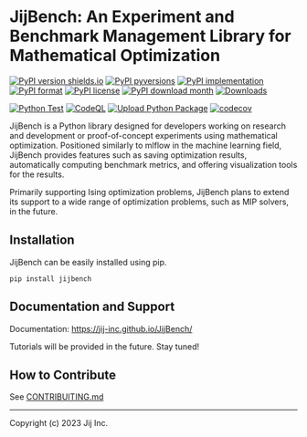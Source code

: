 
# JijBench: An Experiment and Benchmark Management Library for Mathematical Optimization

[![PyPI version shields.io](https://img.shields.io/pypi/v/jijbench.svg)](https://pypi.python.org/pypi/jijbench/)
[![PyPI pyversions](https://img.shields.io/pypi/pyversions/jijbench.svg)](https://pypi.python.org/pypi/jijbench/)
[![PyPI implementation](https://img.shields.io/pypi/implementation/jijbench.svg)](https://pypi.python.org/pypi/jijbench/)
[![PyPI format](https://img.shields.io/pypi/format/jijbench.svg)](https://pypi.python.org/pypi/jijbench/)
[![PyPI license](https://img.shields.io/pypi/l/jijbench.svg)](https://pypi.python.org/pypi/jijbench/)
[![PyPI download month](https://img.shields.io/pypi/dm/jijbench.svg)](https://pypi.python.org/pypi/jijbench/)
[![Downloads](https://pepy.tech/badge/jijbench)](https://pepy.tech/project/jijbench)

[![Python Test](https://github.com/Jij-Inc/JijBench/actions/workflows/python-test.yml/badge.svg)](https://github.com/Jij-Inc/JijBench/actions/workflows/python-test.yml)
[![CodeQL](https://github.com/Jij-Inc/JijBench/actions/workflows/github-code-scanning/codeql/badge.svg)](https://github.com/Jij-Inc/JijBench/actions/workflows/github-code-scanning/codeql)
[![Upload Python Package](https://github.com/Jij-Inc/JijBench/actions/workflows/python-publish.yml/badge.svg)](https://github.com/Jij-Inc/JijBench/actions/workflows/python-publish.yml)
[![codecov](https://codecov.io/gh/Jij-Inc/JijBench/branch/main/graph/badge.svg?token=pfEmtaSP8Z)](https://codecov.io/gh/Jij-Inc/JijBench)


JijBench is a Python library designed for developers working on research and development or proof-of-concept experiments using mathematical optimization. Positioned similarly to mlflow in the machine learning field, JijBench provides features such as saving optimization results, automatically computing benchmark metrics, and offering visualization tools for the results.

Primarily supporting Ising optimization problems, JijBench plans to extend its support to a wide range of optimization problems, such as MIP solvers, in the future.

## Installation
JijBench can be easily installed using pip.

``` shell
pip install jijbench
```

## Documentation and Support

Documentation: https://jij-inc.github.io/JijBench/

Tutorials will be provided in the future. Stay tuned!


## How to Contribute

See [CONTRIBUITING.md](CONTRIBUTING.md) 

---

Copyright (c) 2023 Jij Inc.

